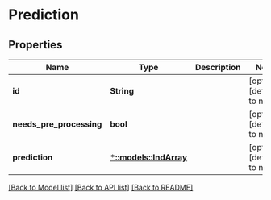# Prediction

## Properties
Name | Type | Description | Notes
------------ | ------------- | ------------- | -------------
**id** | **String** |  | [optional] [default to null]
**needs_pre_processing** | **bool** |  | [optional] [default to null]
**prediction** | [***::models::IndArray**](INDArray.md) |  | [optional] [default to null]

[[Back to Model list]](../README.md#documentation-for-models) [[Back to API list]](../README.md#documentation-for-api-endpoints) [[Back to README]](../README.md)


